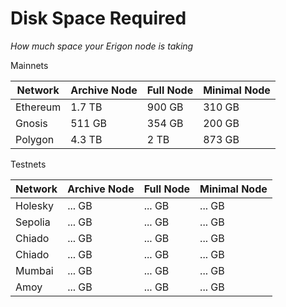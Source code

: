 # Disk Space Required
*How much space your Erigon node is taking*


Mainnets

| Network  | Archive Node | Full Node | Minimal Node |
|----------|--------------|-----------|--------------|
| Ethereum |    1.7 TB    |    900 GB |  310 GB      |
| Gnosis   |    511 GB    |    354 GB |  200 GB      |
| Polygon  |    4.3 TB    |    2 TB |  873 GB      |

Testnets

| Network  | Archive Node | Full Node | Minimal Node |
|----------|--------------|-----------|--------------|
| Holesky  |    ... GB    |    ... GB |  ... GB      |
| Sepolia  |    ... GB    |    ... GB |  ... GB      |
| Chiado   |    ... GB    |    ... GB |  ... GB      |
| Chiado   |    ... GB    |    ... GB |  ... GB      |
| Mumbai   |    ... GB    |    ... GB |  ... GB      |
| Amoy     |    ... GB    |    ... GB |  ... GB      |
                        

